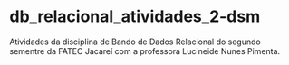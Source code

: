 # db_relacional_atividades_2-dsm
Atividades da disciplina de Bando de Dados Relacional do segundo sementre da FATEC Jacareí com a professora Lucineide Nunes Pimenta.
